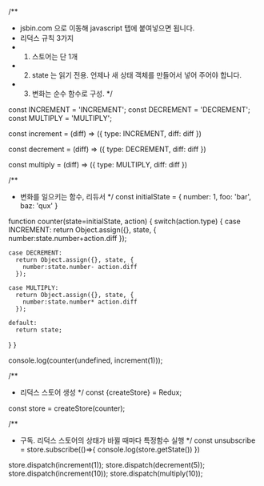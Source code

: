 /**
* jsbin.com 으로 이동해 javascript 탭에 붙여넣으면 됩니다.
* 리덕스 규칙 3가지
* 1. 스토어는 단 1개
* 2. state 는 읽기 전용. 언제나 새 상태 객체를 만들어서 넣어 주어야 합니다.
* 3. 변화는 순수 함수로 구성. 
*/

const INCREMENT = 'INCREMENT';
const DECREMENT = 'DECREMENT';
const MULTIPLY = 'MULTIPLY';

const increment = (diff) => ({
  type: INCREMENT,
  diff: diff
})

const decrement = (diff) => ({
  type: DECREMENT,
  diff: diff
})

const multiply = (diff) => ({
  type: MULTIPLY,
  diff: diff
})

/**
* 변화를 일으키는 함수, 리듀서
*/
const initialState = {
  number: 1,
  foo: 'bar',
  baz: 'qux'
}

function counter(state=initialState, action) {
  switch(action.type) {
    case INCREMENT:
      return Object.assign({}, state, {
        number:state.number+action.diff
      });
     
    case DECREMENT:
      return Object.assign({}, state, {
        number:state.number- action.diff
      });
      
    case MULTIPLY:
      return Object.assign({}, state, {
        number:state.number* action.diff
      });
      
    default:
      return state;
  }
}


console.log(counter(undefined, increment(1)));

/**
* 리덕스 스토어 생성
*/
const {createStore} = Redux;

const store = createStore(counter);

/**
* 구독. 리덕스 스토어의 상태가 바뀔 때마다 특정함수 실행 
*/
const unsubscribe = store.subscribe(()=>{
  console.log(store.getState())
})

store.dispatch(increment(1));
store.dispatch(decrement(5));
store.dispatch(increment(10));
store.dispatch(multiply(10));









